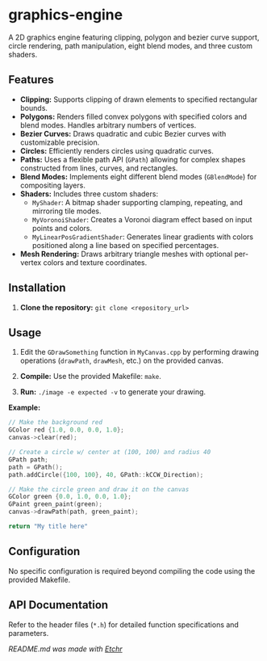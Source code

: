 # graphics-engine
A 2D graphics engine featuring clipping, polygon and bezier curve support, circle rendering, path manipulation, eight blend modes, and three custom shaders.

## Features
*   **Clipping:** Supports clipping of drawn elements to specified rectangular bounds.
*   **Polygons:** Renders filled convex polygons with specified colors and blend modes.  Handles arbitrary numbers of vertices.
*   **Bezier Curves:** Draws quadratic and cubic Bezier curves with customizable precision.
*   **Circles:** Efficiently renders circles using quadratic curves.
*   **Paths:** Uses a flexible path API (`GPath`) allowing for complex shapes constructed from lines, curves, and rectangles.
*   **Blend Modes:** Implements eight different blend modes (`GBlendMode`) for compositing layers.
*   **Shaders:** Includes three custom shaders:
    *   `MyShader`:  A bitmap shader supporting clamping, repeating, and mirroring tile modes.
    *   `MyVoronoiShader`: Creates a Voronoi diagram effect based on input points and colors.
    *   `MyLinearPosGradientShader`: Generates linear gradients with colors positioned along a line based on specified percentages.
*   **Mesh Rendering:**  Draws arbitrary triangle meshes with optional per-vertex colors and texture coordinates.

## Installation
1.  **Clone the repository:** `git clone <repository_url>`

## Usage
1. Edit the `GDrawSomething` function in `MyCanvas.cpp` by performing drawing operations (`drawPath`, `drawMesh`, etc.) on the provided canvas.

2. **Compile:** Use the provided Makefile: `make`.

3. **Run:** `./image -e expected -v` to generate your drawing.

**Example:**

```c++
// Make the background red
GColor red {1.0, 0.0, 0.0, 1.0};
canvas->clear(red);

// Create a circle w/ center at (100, 100) and radius 40
GPath path;
path = GPath();
path.addCircle({100, 100}, 40, GPath::kCCW_Direction);

// Make the circle green and draw it on the canvas
GColor green {0.0, 1.0, 0.0, 1.0};
GPaint green_paint(green);
canvas->drawPath(path, green_paint); 

return "My title here"
```

## Configuration
No specific configuration is required beyond compiling the code using the provided Makefile.

## API Documentation
Refer to the header files (`*.h`) for detailed function specifications and parameters.

*README.md was made with [Etchr](https://etchr.dev)*